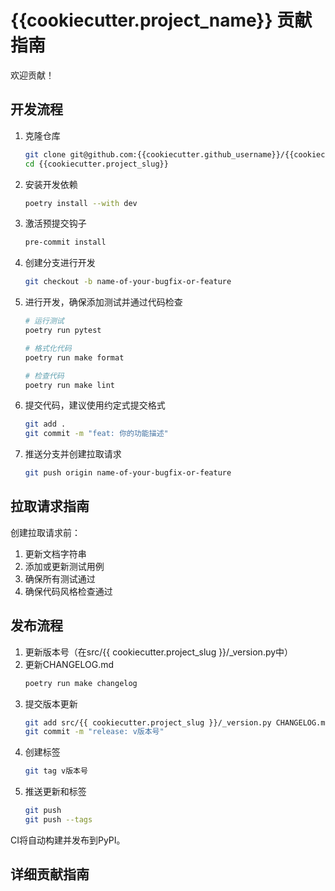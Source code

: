 # {{cookiecutter.project_name}} 贡献指南

欢迎贡献！

## 开发流程

1. 克隆仓库
   ```bash
   git clone git@github.com:{{cookiecutter.github_username}}/{{cookiecutter.project_slug}}.git
   cd {{cookiecutter.project_slug}}
   ```

2. 安装开发依赖
   ```bash
   poetry install --with dev
   ```

3. 激活预提交钩子
   ```bash
   pre-commit install
   ```

4. 创建分支进行开发
   ```bash
   git checkout -b name-of-your-bugfix-or-feature
   ```

5. 进行开发，确保添加测试并通过代码检查
   ```bash
   # 运行测试
   poetry run pytest

   # 格式化代码
   poetry run make format

   # 检查代码
   poetry run make lint
   ```

6. 提交代码，建议使用约定式提交格式
   ```bash
   git add .
   git commit -m "feat: 你的功能描述"
   ```

7. 推送分支并创建拉取请求
   ```bash
   git push origin name-of-your-bugfix-or-feature
   ```

## 拉取请求指南

创建拉取请求前：

1. 更新文档字符串
2. 添加或更新测试用例
3. 确保所有测试通过
4. 确保代码风格检查通过

## 发布流程

1. 更新版本号（在src/{{ cookiecutter.project_slug }}/_version.py中）
2. 更新CHANGELOG.md
   ```bash
   poetry run make changelog
   ```
3. 提交版本更新
   ```bash
   git add src/{{ cookiecutter.project_slug }}/_version.py CHANGELOG.md
   git commit -m "release: v版本号"
   ```
4. 创建标签
   ```bash
   git tag v版本号
   ```
5. 推送更新和标签
   ```bash
   git push
   git push --tags
   ```

CI将自动构建并发布到PyPI。

## 详细贡献指南